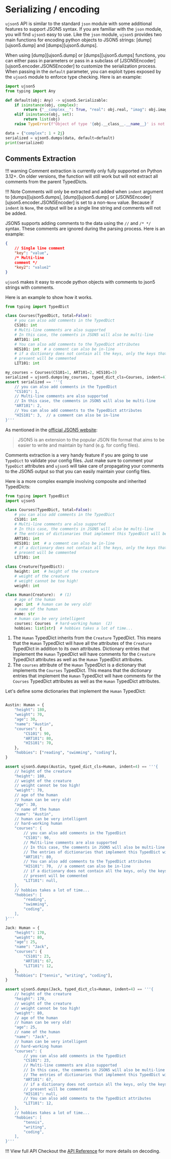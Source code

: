 # Serializing / encoding

`ujson5` API is similar to the standard `json` module with some additional features to support JSON5 syntax. If you are familiar with the `json` module, you will find `ujson5` easy to use. Like the `json` module, `ujson5` provides two main functions for encoding python objects to JSON5 strings: [dump][ujson5.dump] and [dumps][ujson5.dumps].

When using [dump][ujson5.dump] or [dumps][ujson5.dumps] functions, you can either pass in parameters or pass in a subclass of [JSON5Encoder][ujson5.encoder.JSON5Encoder] to customize the serialization process. When passing in the `default` parameter, you can exploit types exposed by the `ujson5` module to enforce type checking. Here is an example:

```python
import ujson5
from typing import Any

def default(obj: Any) -> ujson5.Serializable:
    if isinstance(obj, complex):
        return {"__complex__": True, "real": obj.real, "imag": obj.imag}
    elif isinstance(obj, set):
        return list(obj)
    raise TypeError(f"Object of type '{obj.__class__.__name__}' is not JSON serializable")

data = {"complex": 1 + 2j}
serialized = ujson5.dumps(data, default=default)
print(serialized)
```

## Comments Extraction

!!! warning
    Comment extraction is currently only fully supported on Python 3.12+. On older
    versions, the function will still work but will not extract all comments from the
    parent TypedDicts.

!!! Note
    Comments will only be extracted and added when `indent` argument to [dumps][ujson5.dumps], [dump][ujson5.dump] or [JSON5Encoder][ujson5.encoder.JSON5Encoder] is set to a non-`None` value. Because if `indent` is `None`, the output will be a single line string and comments will not be added.

JSON5 supports adding comments to the data using the `//` and `/* */` syntax. These comments are ignored during the parsing process. Here is an example:

```json
{
    // Single line comment
    "key": "value",
    /* Multi-line
    comment */
    "key2": "value2"
}
```

`ujson5` makes it easy to encode python objects with comments to json5 strings with comments.

Here is an example to show how it works.

```python
from typing import TypedDict

class Courses(TypedDict, total=False):
    # you can also add comments in the TypedDict
    CS101: int
    # Multi-line comments are also supported
    # In this case, the comments in JSON5 will also be multi-line
    ART101: int
    # You can also add comments to the TypedDict attributes
    HIS101: int  # a comment can also be in-line
    # if a dictionary does not contain all the keys, only the keys that are
    # present will be commented
    LIT101: int

my_courses = Courses(CS101=1, ART101=2, HIS101=3)
serialized = ujson5.dumps(my_courses, typed_dict_cls=Courses, indent=4)
assert serialized == '''{
    // you can also add comments in the TypedDict
    "CS101": 1,
    // Multi-line comments are also supported
    // In this case, the comments in JSON5 will also be multi-line
    "ART101": 2,
    // You can also add comments to the TypedDict attributes
    "HIS101": 3,  // a comment can also be in-line
}'''
```

As mentioned in the [official JSON5 website](https://json5.org/):

> JSON5 is an extension to the popular JSON file format that aims to be easier to write and maintain by hand (e.g. for config files).

Comments extraction is a very handy feature if you are going to use `TypeDict` to validate your config files. Just make sure to comment your `TypeDict` attributes and `ujson5` will take care of propagating your comments to the JSON5 output so that you can easily maintain your config files.

Here is a more complex example involving composite and inherited TypedDicts:

```python
from typing import TypedDict
import ujson5

class Courses(TypedDict, total=False):
    # you can also add comments in the TypedDict
    CS101: int
    # Multi-line comments are also supported
    # In this case, the comments in JSON5 will also be multi-line
    # The entries of dictionaries that implement this TypedDict will be commented
    ART101: int
    HIS101: int  # a comment can also be in-line
    # if a dictionary does not contain all the keys, only the keys that are
    # present will be commented
    LIT101: int

class Creature(TypedDict):
    height: int  # height of the creature
    # weight of the creature
    # weight cannot be too high!
    weight: int

class Human(Creature):  # (1)
    # age of the human
    age: int  # human can be very old!
    # name of the human
    name: str
    # human can be very intelligent
    courses: Courses  # hard-working human  (2)
    hobbies: list[str]  # hobbies takes a lot of time...

```

1. The `Human` TypedDict inherits from the `Creature` TypedDict. This means that the `Human` TypedDict will have all the attributes of the `Creature` TypedDict in addition to its own attributes. Dictionary entries that implement the `Human` TypedDict will have comments for the `Creature` TypedDict attributes as well as the `Human` TypedDict attributes.
2. The `courses` attribute of the `Human` TypedDict is a dictionary that implements the `Courses` TypedDict. This means that the dictionary entries that implement the `Human` TypedDict will have comments for the `Courses` TypedDict attributes as well as the `Human` TypedDict attributes.

Let's define some dictionaries that implement the `Human` TypedDict:

```python

Austin: Human = {
    "height": 180,
    "weight": 70,
    "age": 30,
    "name": "Austin",
    "courses": {
        "CS101": 90,
        "ART101": 80,
        "HIS101": 70,
    },
    "hobbies": ["reading", "swimming", "coding"],
}

assert ujson5.dumps(Austin, typed_dict_cls=Human, indent=4) == '''{
    // height of the creature
    "height": 180,
    // weight of the creature
    // weight cannot be too high!
    "weight": 70,
    // age of the human
    // human can be very old!
    "age": 30,
    // name of the human
    "name": "Austin",
    // human can be very intelligent
    // hard-working human
    "courses": {
        // you can also add comments in the TypedDict
        "CS101": 90,
        // Multi-line comments are also supported
        // In this case, the comments in JSON5 will also be multi-line
        // The entries of dictionaries that implement this TypedDict will be commented
        "ART101": 80,
        // You can also add comments to the TypedDict attributes
        "HIS101": 70,  // a comment can also be in-line
        // if a dictionary does not contain all the keys, only the keys that are
        // present will be commented
        "LIT101": null,
    },
    // hobbies takes a lot of time...
    "hobbies": [
        "reading",
        "swimming",
        "coding",
    ],
}'''

Jack: Human = {
    "height": 170,
    "weight": 80,
    "age": 25,
    "name": "Jack",
    "courses": {
        "CS101": 23,
        "ART101": 67,
        "LIT101": 12,
    },
    "hobbies": ["tennis", "writing", "coding"],
}

assert ujson5.dumps(Jack, typed_dict_cls=Human, indent=4) == '''{
    // height of the creature
    "height": 170,
    // weight of the creature
    // weight cannot be too high!
    "weight": 80,
    // age of the human
    // human can be very old!
    "age": 25,
    // name of the human
    "name": "Jack",
    // human can be very intelligent
    // hard-working human
    "courses": {
        // you can also add comments in the TypedDict
        "CS101": 23,
        // Multi-line comments are also supported
        // In this case, the comments in JSON5 will also be multi-line
        // The entries of dictionaries that implement this TypedDict will be commented
        "ART101": 67,
        // if a dictionary does not contain all the keys, only the keys that are
        // present will be commented
        "HIS101": null,
        // You can also add comments to the TypedDict attributes
        "LIT101": 12,
    },
    // hobbies takes a lot of time...
    "hobbies": [
        "tennis",
        "writing",
        "coding",
    ],
}'''
```

!!! View full API
    Checkout the [API Reference](api_reference/encoder.md) for more details on decoding.
